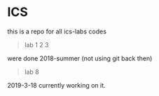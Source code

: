 # ICS
this is a repo for all ics-labs codes

>lab 1 2 3 

were done 2018-summer (not using git back then)

>lab 8

2019-3-18 currently working on it.
